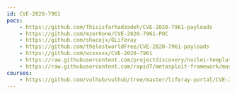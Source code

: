 ```yaml
---
id: CVE-2020-7961
pocs:
    - https://github.com/Thisisfarhadzadeh/CVE-2020-7961-payloads
    - https://github.com/mzer0one/CVE-2020-7961-POC
    - https://github.com/shacojx/GLiferay
    - https://github.com/thelostworldFree/CVE-2020-7961-payloads
    - https://github.com/wcxxxxx/CVE-2020-7961
    - https://raw.githubusercontent.com/projectdiscovery/nuclei-templates/master/cves/CVE-2020-7961.yaml
    - https://raw.githubusercontent.com/rapid7/metasploit-framework/master/modules/exploits/multi/http/liferay_java_unmarshalling.rb
courses:
    - https://github.com/vulhub/vulhub/tree/master/liferay-portal/CVE-2020-7961
---
```

